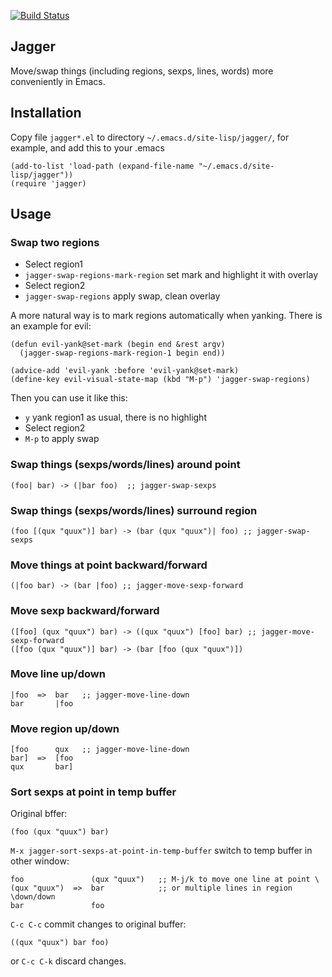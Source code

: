 [![Build Status](https://travis-ci.com/twlz0ne/jagger.svg?branch=master)](https://travis-ci.com/twlz0ne/jagger)

## Jagger

Move/swap things (including regions, sexps, lines, words) more conveniently in Emacs.

## Installation

Copy file `jagger*.el` to directory `~/.emacs.d/site-lisp/jagger/`, for example, and add this to your .emacs

```elisp
(add-to-list 'load-path (expand-file-name "~/.emacs.d/site-lisp/jagger"))
(require 'jagger)
```

## Usage

### Swap two regions

- Select region1
- `jagger-swap-regions-mark-region` set mark and highlight it with overlay
- Select region2
- `jagger-swap-regions` apply swap, clean overlay

A more natural way is to mark regions automatically when yanking. There is an example for evil:

```elisp
(defun evil-yank@set-mark (begin end &rest argv)
  (jagger-swap-regions-mark-region-1 begin end))

(advice-add 'evil-yank :before 'evil-yank@set-mark)
(define-key evil-visual-state-map (kbd "M-p") 'jagger-swap-regions)
```

Then you can use it like this:

- `y` yank region1 as usual, there is no highlight
- Select region2
- `M-p` to apply swap

### Swap things (sexps/words/lines) around point

```
(foo| bar) -> (|bar foo)  ;; jagger-swap-sexps
```

### Swap things (sexps/words/lines) surround region

```
(foo [(qux "quux")] bar) -> (bar (qux "quux")| foo) ;; jagger-swap-sexps
```

### Move things at point backward/forward

```
(|foo bar) -> (bar |foo) ;; jagger-move-sexp-forward
```

### Move sexp backward/forward

```
([foo] (qux "quux") bar) -> ((qux "quux") [foo] bar) ;; jagger-move-sexp-forward
([foo (qux "quux")] bar) -> (bar [foo (qux "quux")])
```

### Move line up/down

```
|foo  =>  bar   ;; jagger-move-line-down
bar       |foo
```

### Move region up/down

```
[foo      qux   ;; jagger-move-line-down
bar]  =>  [foo
qux       bar]
```

### Sort sexps at point in temp buffer

Original bffer:

```
(foo (qux "quux") bar)
```

`M-x jagger-sort-sexps-at-point-in-temp-buffer` switch to temp buffer in other window:

```
foo               (qux "quux")   ;; M-j/k to move one line at point \
(qux "quux")  =>  bar            ;; or multiple lines in region \down/down
bar               foo
```

`C-c C-c` commit changes to original buffer:

```
((qux "quux") bar foo)
```

or `C-c C-k` discard changes.
